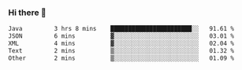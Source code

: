 ### Hi there 👋

<!--START_SECTION:waka-->

```txt
Java         3 hrs 8 mins    ███████████████████████░░   91.61 %
JSON         6 mins          ▓░░░░░░░░░░░░░░░░░░░░░░░░   03.01 %
XML          4 mins          ▓░░░░░░░░░░░░░░░░░░░░░░░░   02.04 %
Text         2 mins          ▒░░░░░░░░░░░░░░░░░░░░░░░░   01.32 %
Other        2 mins          ▒░░░░░░░░░░░░░░░░░░░░░░░░   01.09 %
```

<!--END_SECTION:waka-->

<!--
**jerry-shao/jerry-shao** is a ✨ _special_ ✨ repository because its `README.md` (this file) appears on your GitHub profile.

Here are some ideas to get you started:

- 🔭 I’m currently working on ...
- 🌱 I’m currently learning ...
- 👯 I’m looking to collaborate on ...
- 🤔 I’m looking for help with ...
- 💬 Ask me about ...
- 📫 How to reach me: ...
- 😄 Pronouns: ...
- ⚡ Fun fact: ...
-->
